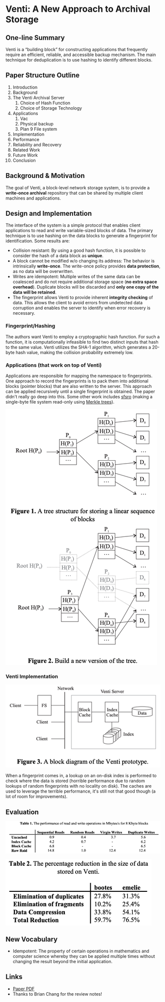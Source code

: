# Venti: A New Approach to Archival Storage

## One-line Summary

Venti is a “building block” for constructing applications that frequently require an efficient, reliable, and accessible backup mechanism. The main technique for deduplication is to use hashing to identify different blocks.

## Paper Structure Outline

1. Introduction
2. Background
3. The Venti Archival Server
   1. Choice of Hash Function
   2. Choice of Storage Technology
4. Applications
   1. Vac
   2. Physical backup
   3. Plan 9 File system
5. Implementation
6. Performance
7. Reliability and Recovery
8. Related Work
9. Future Work
10. Conclusion

## Background & Motivation

The goal of Venti, a block-level network storage system, is to provide a **write-once archival** repository that can be shared by multiple client machines and applications.

## Design and Implementation

The interface of the system is a simple protocol that enables client applications to read and write variable-sized blocks of data. The primary technique is to use hashing on the data blocks to generate a fingerprint for identification. Some results are:

* Collision resistant: By using a good hash function, it is possible to consider the hash of a data block as **unique**.
* A block cannot be modified w/o changing its address: The behavior is intrinsically **write-once**. The write-once policy provides **data protection**, as no data will be overwritten.
* Writes are idempotent: Multiple writes of the same data can be coalesced and do not require additional storage space \(**no extra space overhead**\). Duplicate blocks will be discarded and **only one copy of the data will be retained**.
* The fingerprint allows Venti to provide inherent **integrity checking** of data. This allows the client to avoid errors from undetected data corruption and enables the server to identify when error recovery is necessary.

### Fingerprint/Hashing

The authors want Venti to employ a cryptographic hash function. For such a function, it is computationally infeasible to find two distinct inputs that hash to the same value. Venti utilizes the SHA-1 algorithm, which generates a 20-byte hash value, making the collision probability extremely low. 

### Applications \(that work on top of Venti\)

Applications are responsible for mapping the namespace to fingerprints. One approach to record the fingerprints is to pack them into additional blocks \(pointer blocks\) that are also written to the server. This approach can be applied recursively until a single fingerprint is obtained. The paper didn't really go deep into this. Some other work includes [sfsro](https://spqrlab1.github.io/papers/sfsro-tocs.pdf) \(making a single-byte file system read-only using [Merkle trees](https://en.wikipedia.org/wiki/Merkle_tree)\).

![](../../.gitbook/assets/screen-shot-2020-12-28-at-11.23.42-pm.png)

### Venti Implementation

![The data is append-only log on a RAID array.](../../.gitbook/assets/screen-shot-2020-12-28-at-11.27.47-pm.png)

When a fingerprint comes in, a lookup on an on-disk index is performed to check where the data is stored \(horrible performance due to random lookups of random fingerprints with no locality on disk\). The caches are used to leverage the terrible performance, it's still not that good though \(a lot of room for improvements\).

## Evaluation

![](../../.gitbook/assets/screen-shot-2020-12-28-at-11.32.35-pm.png)

![Effects of Venti on data reduction](../../.gitbook/assets/screen-shot-2020-12-28-at-11.35.00-pm.png)

## New Vocabulary

* Idempotent: The property of certain operations in mathematics and computer science whereby they can be applied multiple times without changing the result beyond the initial application.

## Links

* [Paper PDF](https://www.usenix.org/legacy/publications/library/proceedings/fast02/quinlan/quinlan.pdf)
* Thanks to Brian Chang for the review notes!

